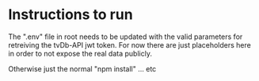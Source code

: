 # Instructions to run
The ".env" file in root needs to be updated with the valid parameters 
for retreiving the tvDb-API jwt token. For now there are just placeholders
here in order to not expose the real data publicly.

Otherwise just the normal "npm install" ... etc
